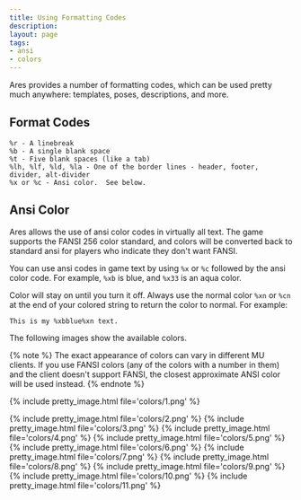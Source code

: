 ```yaml
---
title: Using Formatting Codes
description: 
layout: page
tags:
- ansi
- colors
---
```


Ares provides a number of formatting codes, which can be used pretty much anywhere: templates, poses, descriptions, and more.  

## Format Codes

    %r - A linebreak
    %b - A single blank space
    %t - Five blank spaces (like a tab)
    %lh, %lf, %ld, %la - One of the border lines - header, footer, divider, alt-divider
    %x or %c - Ansi color.  See below.

## Ansi Color

Ares allows the use of ansi color codes in virtually all text.  The game supports the FANSI 256 color standard, and colors will be converted back to standard ansi for players who indicate they don't want FANSI.  

You can use ansi codes in game text by using `%x` or `%c` followed by the ansi color code.  For example, `%xb` is blue, and `%x33` is an aqua color.  

Color will stay on until you turn it off.  Always use the normal color `%xn` or `%cn` at the end of your colored string to return the color to normal.  For example:

    This is my %xbblue%xn text.

The following images show the available colors.  

{% note %} 
The exact appearance of colors can vary in different MU clients. If you use FANSI colors (any of the colors with a number in them) and the client doesn't support FANSI, the closest approximate ANSI color will be used instead.
{% endnote %}

{% include pretty_image.html file='colors/1.png' %}

{% include pretty_image.html file='colors/2.png' %}
{% include pretty_image.html file='colors/3.png' %}
{% include pretty_image.html file='colors/4.png' %}
{% include pretty_image.html file='colors/5.png' %}
{% include pretty_image.html file='colors/6.png' %}
{% include pretty_image.html file='colors/7.png' %}
{% include pretty_image.html file='colors/8.png' %}
{% include pretty_image.html file='colors/9.png' %}
{% include pretty_image.html file='colors/10.png' %}
{% include pretty_image.html file='colors/11.png' %}
